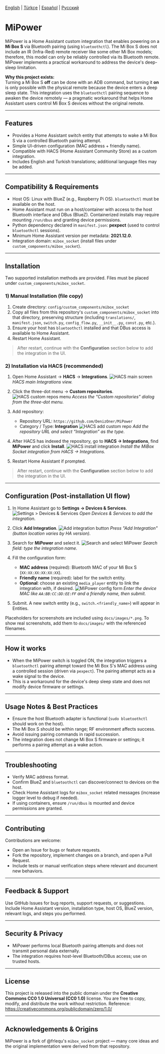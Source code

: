 <!-- Language selector -->
[English](README.md) | [Türkçe](README.tr.md) | [Español](README.es.md) | [Русский](README.ru.md)

# MiPower

MiPower is a Home Assistant custom integration that enables powering on a **Mi Box S** via Bluetooth pairing (using `bluetoothctl`). The Mi Box S does not include an IR (Infra-Red) remote receiver like some other Mi Box models; therefore, this model can only be reliably controlled via its Bluetooth remote. MiPower implements a practical workaround to address the device's deep-sleep limitation.

**Why this project exists:**  
Turning a Mi Box S **off** can be done with an ADB command, but turning it **on** is only possible with the physical remote because the device enters a deep sleep state. This integration uses the `bluetoothctl` pairing sequence to awaken the device remotely — a pragmatic workaround that helps Home Assistant users control Mi Box S devices without the original remote.

---

## Features
- Provides a Home Assistant switch entity that attempts to wake a Mi Box S via a controlled Bluetooth pairing attempt.
- Simple UI-driven configuration (MAC address + friendly name).
- Compatible with HACS (Home Assistant Community Store) as a custom integration.
- Includes English and Turkish translations; additional language files may be added.

---

## Compatibility & Requirements
- Host OS: Linux with BlueZ (e.g., Raspberry Pi OS). `bluetoothctl` must be available on the host.
- Home Assistant must run on a host/container with access to the host Bluetooth interface and DBus (BlueZ). Containerized installs may require mounting `/run/dbus` and granting device permissions.
- Python dependency declared in `manifest.json`: **pexpect** (used to control `bluetoothctl` sessions).
- Minimum Home Assistant version per metadata: **2021.12.0**.
- Integration domain: `mibox_socket` (install files under `custom_components/mibox_socket`).

---

## Installation

Two supported installation methods are provided. Files must be placed under `custom_components/mibox_socket`.

### 1) Manual Installation (file copy)
1. Create directory: `config/custom_components/mibox_socket`
2. Copy all files from this repository's `custom_components/mibox_socket` into that directory, preserving structure (including `translations/`, `manifest.json`, `switch.py`, `config_flow.py`, `__init__.py`, `const.py`, etc.).
3. Ensure your host has `bluetoothctl` installed and that DBus access is available to Home Assistant.
4. Restart Home Assistant.

> After restart, continue with the **Configuration** section below to add the integration in the UI.

### 2) Installation via HACS (recommended)
1. Open Home Assistant → **HACS** → **Integrations**.
   ![HACS main screen](docs/images/hacs_main.png)
   *HACS main Integrations view.*
   
2. Click the three-dot menu → **Custom repositories**.
   ![HACS custom repos menu](docs/images/hacs_custom_repos.png)
   *Access the “Custom repositories” dialog from the three-dot menu.*
   
3. Add repository:
   - Repository URL: `https://github.com/DenizOner/MiPower`
   - Category / Type: **Integration**
	![HACS add custom repo](docs/images/hacs_add_repo.png)
   *Add the repository URL and select “Integration” as the type.*
   
4. After HACS has indexed the repository, go to **HACS → Integrations**, find **MiPower** and click **Install**.
   ![HACS install integration](docs/images/hacs_install_integration.png)
   *Install the MiBox Socket integration from HACS → Integrations.*
   
5. Restart Home Assistant if prompted.

> After restart, continue with the **Configuration** section below to add the integration in the UI.

---

## Configuration (Post-installation UI flow)
1. In Home Assistant go to **Settings → Devices & Services**.
   ![Settings > Devices & Services](docs/images/settings_devices_services.png)
   *Open Devices & Services to add the integration.*
   
2. Click **Add Integration**.
   ![Add integration button](docs/images/add_integration_button.png)
   *Press "Add Integration" (button location varies by HA version).*
   
3. Search for **MiPower** and select it.
   ![Search and select MiPower](docs/images/search_mipower.png)
   *Search field: type the integration name.*
   
4. Fill the configuration form:
   - **MAC address** (required): Bluetooth MAC of your Mi Box S (`XX:XX:XX:XX:XX:XX`).
   - **Friendly name** (required): label for the switch entity.
   - **Optional**: choose an existing `media_player` entity to link the integration with, if desired.
   ![MiPower config form](docs/images/mipower_config_form.png)
   *Enter the device MAC like `AA:BB:CC:DD:EE:FF` and a friendly name, then submit.*
   
5. Submit. A new switch entity (e.g., `switch.<friendly_name>`) will appear in Entities.

Placeholders for screenshots are included using `docs/images/*.png`. To show real screenshots, add them to `docs/images/` with the referenced filenames.

---

## How it works
- When the MiPower switch is toggled ON, the integration triggers a `bluetoothctl` pairing attempt toward the Mi Box S's MAC address using a controlled session (driven via `pexpect`). The pairing attempt acts as a wake signal to the device.
- This is a workaround for the device's deep sleep state and does not modify device firmware or settings.

---

## Usage Notes & Best Practices
- Ensure the host Bluetooth adapter is functional (`sudo bluetoothctl` should work on the host).
- The Mi Box S should be within range; RF environment affects success.
- Avoid issuing pairing commands in rapid succession.
- The integration does not change Mi Box S firmware or settings; it performs a pairing attempt as a wake action.

---

## Troubleshooting
- Verify MAC address format.
- Confirm BlueZ and `bluetoothctl` can discover/connect to devices on the host.
- Check Home Assistant logs for `mibox_socket` related messages (increase logger level to debug if needed).
- If using containers, ensure `/run/dbus` is mounted and device permissions are granted.

---

## Contributing
Contributions are welcome:
- Open an Issue for bugs or feature requests.
- Fork the repository, implement changes on a branch, and open a Pull Request.
- Include tests or manual verification steps where relevant and document new behaviors.

---

## Feedback & Support
Use GitHub Issues for bug reports, support requests, or suggestions. Include Home Assistant version, installation type, host OS, BlueZ version, relevant logs, and steps you performed.

---

## Security & Privacy
- MiPower performs local Bluetooth pairing attempts and does not transmit personal data externally.
- The integration requires host-level Bluetooth/DBus access; use on trusted hosts.

---

## License
This project is released into the public domain under the **Creative Commons CC0 1.0 Universal (CC0 1.0)** license. You are free to copy, modify, and distribute the work without restriction.
Reference: https://creativecommons.org/publicdomain/zero/1.0/

---

## Acknowledgements & Origins
MiPower is a fork of @frlequ's `mibox_socket` project — many core ideas and the original implementation were derived from that repository.
